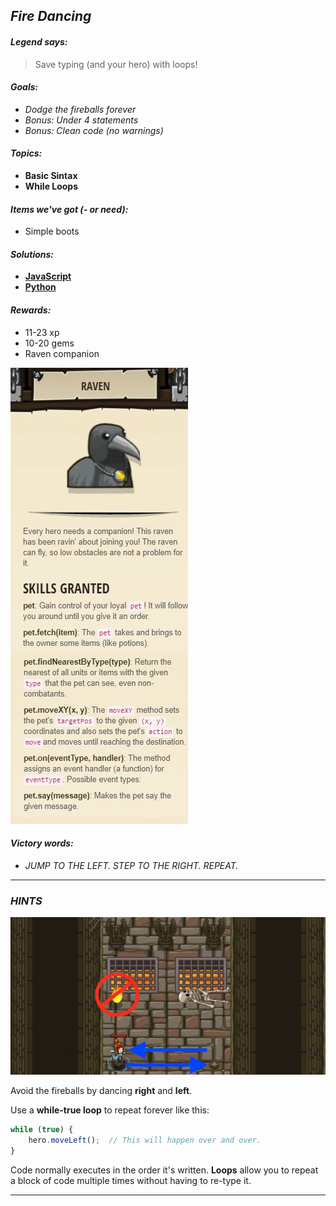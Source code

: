 ## _Fire Dancing_

#### _Legend says:_
> Save typing (and your hero) with loops!

#### _Goals:_
+ _Dodge the fireballs forever_
+ _Bonus: Under 4 statements_
+ _Bonus: Clean code (no warnings)_

#### _Topics:_
+ **Basic Sintax**
+ **While Loops**

#### _Items we've got (- or need):_
+ Simple boots

#### _Solutions:_
+ **[JavaScript](fireDancing.js)**
+ **[Python](fire_dancing.py)**

#### _Rewards:_
+ 11-23 xp
+ 10-20 gems
+ Raven companion

![](img/raven.jpg)

#### _Victory words:_
+ _JUMP TO THE LEFT. STEP TO THE RIGHT. REPEAT._

___

### _HINTS_

![](img/fire_dancing.jpg)

Avoid the fireballs by dancing **right** and **left**.

Use a **while-true loop** to repeat forever like this:

```javascript
while (true) {
	hero.moveLeft();  // This will happen over and over.
}
```

Code normally executes in the order it's written. **Loops** allow you to repeat a block of code multiple times without having to re-type it.

___
